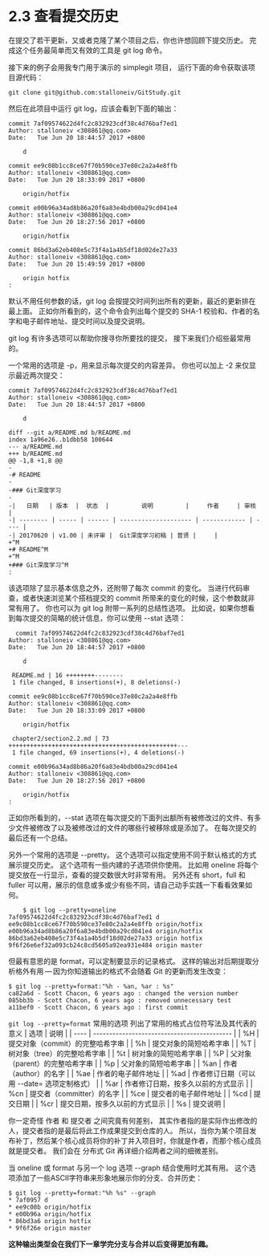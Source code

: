 # 2.3 查看提交历史

在提交了若干更新，又或者克隆了某个项目之后，你也许想回顾下提交历史。 完成这个任务最简单而又有效的工具是 git log 命令。

接下来的例子会用我专门用于演示的 simplegit 项目， 运行下面的命令获取该项目源代码：

`git clone git@github.com:stalloneiv/GitStudy.git`

然后在此项目中运行 git log，应该会看到下面的输出：

    commit 7af09574622d4fc2c832923cdf38c4d76baf7ed1
    Author: stalloneiv <308861@qq.com>
    Date:   Tue Jun 20 18:44:57 2017 +0800

        d

    commit ee9c08b1cc8ce67f70b590ce37e80c2a2a4e8ffb
    Author: stalloneiv <308861@qq.com>
    Date:   Tue Jun 20 18:33:09 2017 +0800

        origin/hotfix

    commit e00b96a34ad8b86a20f6a83e4bdb00a29cd041e4
    Author: stalloneiv <308861@qq.com>
    Date:   Tue Jun 20 18:27:56 2017 +0800

        origin/hotfix

    commit 86bd3a62eb408e5c73f4a1a4b5df18d02de27a33
    Author: stalloneiv <308861@qq.com>
    Date:   Tue Jun 20 15:49:59 2017 +0800

        origin hotfix
    :
默认不用任何参数的话，git log 会按提交时间列出所有的更新，最近的更新排在最上面。 正如你所看到的，这个命令会列出每个提交的 SHA-1 校验和、作者的名字和电子邮件地址、提交时间以及提交说明。

git log 有许多选项可以帮助你搜寻你所要找的提交， 接下来我们介绍些最常用的。

一个常用的选项是 -p，用来显示每次提交的内容差异。 你也可以加上 -2 来仅显示最近两次提交：

    commit 7af09574622d4fc2c832923cdf38c4d76baf7ed1
    Author: stalloneiv <308861@qq.com>
    Date:   Tue Jun 20 18:44:57 2017 +0800

        d

    diff --git a/README.md b/README.md
    index 1a96e26..b1dbb58 100644
    --- a/README.md
    +++ b/README.md
    @@ -1,8 +1,8 @@
    -
    -# README
    -
    -### Git深度学习
    -
    -|   日期   | 版本  |  状态  |         说明         |     作者     | 审核 |
    -| -------- | ----- | ------ | -------------------- | ------------ | ---- |
    -| 20170620 | v1.00 | 未评审 |  Git深度学习初稿 | 普贤 |     |
    +^M
    +# README^M
    +^M
    +### Git深度学习^M
    :

该选项除了显示基本信息之外，还附带了每次 commit 的变化。 当进行代码审查，或者快速浏览某个搭档提交的 commit 所带来的变化的时候，这个参数就非常有用了。 你也可以为 git log 附带一系列的总结性选项。 比如说，如果你想看到每次提交的简略的统计信息，你可以使用 --stat 选项：

      commit 7af09574622d4fc2c832923cdf38c4d76baf7ed1
    Author: stalloneiv <308861@qq.com>
    Date:   Tue Jun 20 18:44:57 2017 +0800

        d

     README.md | 16 ++++++++--------
     1 file changed, 8 insertions(+), 8 deletions(-)

    commit ee9c08b1cc8ce67f70b590ce37e80c2a2a4e8ffb
    Author: stalloneiv <308861@qq.com>
    Date:   Tue Jun 20 18:33:09 2017 +0800

        origin/hotfix

     chapter2/section2.2.md | 73 +++++++++++++++++++++++++++++++++++++++++++++++---
     1 file changed, 69 insertions(+), 4 deletions(-)

    commit e00b96a34ad8b86a20f6a83e4bdb00a29cd041e4
    Author: stalloneiv <308861@qq.com>
    Date:   Tue Jun 20 18:27:56 2017 +0800

        origin/hotfix
    :

正如你所看到的，--stat 选项在每次提交的下面列出额所有被修改过的文件、有多少文件被修改了以及被修改过的文件的哪些行被移除或是添加了。 在每次提交的最后还有一个总结。

另外一个常用的选项是 --pretty。 这个选项可以指定使用不同于默认格式的方式展示提交历史。 这个选项有一些内建的子选项供你使用。 比如用 oneline 将每个提交放在一行显示，查看的提交数很大时非常有用。 另外还有 short，full 和 fuller 可以用，展示的信息或多或少有些不同，请自己动手实践一下看看效果如何。

        $ git log --pretty=oneline
    7af09574622d4fc2c832923cdf38c4d76baf7ed1 d
    ee9c08b1cc8ce67f70b590ce37e80c2a2a4e8ffb origin/hotfix
    e00b96a34ad8b86a20f6a83e4bdb00a29cd041e4 origin/hotfix
    86bd3a62eb408e5c73f4a1a4b5df18d02de27a33 origin hotfix
    9f6f26e6ef32a093cb24c8cd5605a92ea931e484 origin master

但最有意思的是 format，可以定制要显示的记录格式。 这样的输出对后期提取分析格外有用 — 因为你知道输出的格式不会随着 Git 的更新而发生改变：

    $ git log --pretty=format:"%h - %an, %ar : %s"
    ca82a6d - Scott Chacon, 6 years ago : changed the version number
    085bb3b - Scott Chacon, 6 years ago : removed unnecessary test
    a11bef0 - Scott Chacon, 6 years ago : first commit

`git log --pretty=format` 常用的选项 列出了常用的格式占位符写法及其代表的意义
| 选项 |                    说明                     |
| ---- | ------------------------------------------- |
| %H   | 提交对象（commit）的完整哈希字串            |
| %h   | 提交对象的简短哈希字串                      |
| %T   | 树对象（tree）的完整哈希字串                |
| %t   | 树对象的简短哈希字串                        |
| %P   | 父对象（parent）的完整哈希字串              |
| %p   | 父对象的简短哈希字串                        |
| %an  | 作者（author）的名字                        |
| %ae  | 作者的电子邮件地址                          |
| %ad  | 作者修订日期（可以用 --date= 选项定制格式） |
| %ar  | 作者修订日期，按多久以前的方式显示          |
| %cn  | 提交者（committer）的名字                   |
| %ce  | 提交者的电子邮件地址                        |
| %cd  | 提交日期                                    |
| %cr  | 提交日期，按多久以前的方式显示              |
| %s   | 提交说明                                    |


你一定奇怪 作者 和 提交者 之间究竟有何差别， 其实作者指的是实际作出修改的人，提交者指的是最后将此工作成果提交到仓库的人。 所以，当你为某个项目发布补丁，然后某个核心成员将你的补丁并入项目时，你就是作者，而那个核心成员就是提交者。 我们会在 分布式 Git 再详细介绍两者之间的细微差别。

当 oneline 或 format 与另一个 log 选项 --graph 结合使用时尤其有用。 这个选项添加了一些ASCII字符串来形象地展示你的分支、合并历史：

    $ git log --pretty=format:"%h %s" --graph
    * 7af0957 d
    * ee9c08b origin/hotfix
    * e00b96a origin/hotfix
    * 86bd3a6 origin hotfix
    * 9f6f26e origin master

**这种输出类型会在我们下一章学完分支与合并以后变得更加有趣。**
